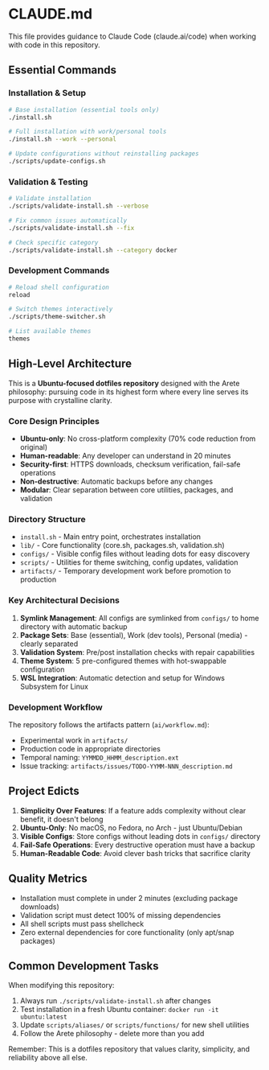 # CLAUDE.md

This file provides guidance to Claude Code (claude.ai/code) when working with code in this repository.

## Essential Commands

### Installation & Setup
```bash
# Base installation (essential tools only)
./install.sh

# Full installation with work/personal tools
./install.sh --work --personal

# Update configurations without reinstalling packages
./scripts/update-configs.sh
```

### Validation & Testing
```bash
# Validate installation
./scripts/validate-install.sh --verbose

# Fix common issues automatically
./scripts/validate-install.sh --fix

# Check specific category
./scripts/validate-install.sh --category docker
```

### Development Commands
```bash
# Reload shell configuration
reload

# Switch themes interactively
./scripts/theme-switcher.sh

# List available themes
themes
```

## High-Level Architecture

This is a **Ubuntu-focused dotfiles repository** designed with the Arete philosophy: pursuing code in its highest form where every line serves its purpose with crystalline clarity.

### Core Design Principles
- **Ubuntu-only**: No cross-platform complexity (70% code reduction from original)
- **Human-readable**: Any developer can understand in 20 minutes
- **Security-first**: HTTPS downloads, checksum verification, fail-safe operations
- **Non-destructive**: Automatic backups before any changes
- **Modular**: Clear separation between core utilities, packages, and validation

### Directory Structure
- `install.sh` - Main entry point, orchestrates installation
- `lib/` - Core functionality (core.sh, packages.sh, validation.sh)
- `configs/` - Visible config files without leading dots for easy discovery
- `scripts/` - Utilities for theme switching, config updates, validation
- `artifacts/` - Temporary development work before promotion to production

### Key Architectural Decisions
1. **Symlink Management**: All configs are symlinked from `configs/` to home directory with automatic backup
2. **Package Sets**: Base (essential), Work (dev tools), Personal (media) - clearly separated
3. **Validation System**: Pre/post installation checks with repair capabilities
4. **Theme System**: 5 pre-configured themes with hot-swappable configuration
5. **WSL Integration**: Automatic detection and setup for Windows Subsystem for Linux

### Development Workflow
The repository follows the artifacts pattern (`ai/workflow.md`):
- Experimental work in `artifacts/`
- Production code in appropriate directories
- Temporal naming: `YYMMDD_HHMM_description.ext`
- Issue tracking: `artifacts/issues/TODO-YYMM-NNN_description.md`

## Project Edicts

1. **Simplicity Over Features**: If a feature adds complexity without clear benefit, it doesn't belong
2. **Ubuntu-Only**: No macOS, no Fedora, no Arch - just Ubuntu/Debian
3. **Visible Configs**: Store configs without leading dots in `configs/` directory
4. **Fail-Safe Operations**: Every destructive operation must have a backup
5. **Human-Readable Code**: Avoid clever bash tricks that sacrifice clarity

## Quality Metrics

- Installation must complete in under 2 minutes (excluding package downloads)
- Validation script must detect 100% of missing dependencies
- All shell scripts must pass shellcheck
- Zero external dependencies for core functionality (only apt/snap packages)

## Common Development Tasks

When modifying this repository:
1. Always run `./scripts/validate-install.sh` after changes
2. Test installation in a fresh Ubuntu container: `docker run -it ubuntu:latest`
3. Update `scripts/aliases/` or `scripts/functions/` for new shell utilities
4. Follow the Arete philosophy - delete more than you add

Remember: This is a dotfiles repository that values clarity, simplicity, and reliability above all else.